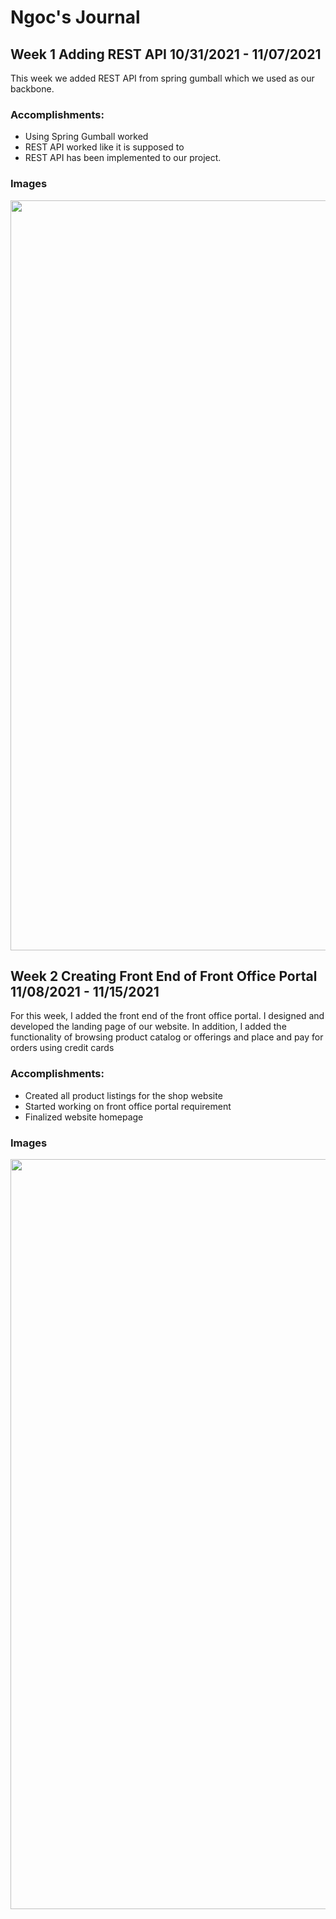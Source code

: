 # Ngoc's Journal
## Week 1 Adding REST API 10/31/2021 - 11/07/2021
This week we added REST API from spring gumball which we used as our backbone.

### Accomplishments:
- Using Spring Gumball worked
- REST API worked like it is supposed to
- REST API has been implemented to our project.

### Images
<img src="https://i.imgur.com/FlbngqU.png" width=1200>


## Week 2 Creating Front End of Front Office Portal 11/08/2021 - 11/15/2021
For this week, I added the front end of the front office portal.
I designed and developed the landing page of our website.
In addition, I added the functionality of browsing product catalog or offerings and place and pay for orders using credit cards

### Accomplishments:
- Created all product listings for the shop website
- Started working on front office portal requirement
- Finalized website homepage

### Images
<img src="https://i.imgur.com/uvFe2kK.png" width=1200>
